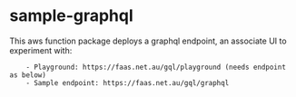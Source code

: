 # sample-graphql
This aws function package deploys a graphql endpoint, an associate UI to experiment with:

        - Playground: https://faas.net.au/gql/playground (needs endpoint as below)
        - Sample endpoint: https://faas.net.au/gql/graphql 
